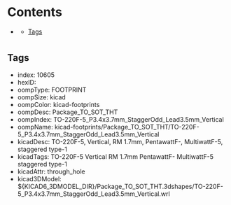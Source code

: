 



Contents
========

* [](#)
	* [Tags](#tags)

# 

## Tags

- index: 10605
- hexID: 
- oompType: FOOTPRINT
- oompSize: kicad
- oompColor: kicad-footprints
- oompDesc: Package_TO_SOT_THT
- oompIndex: TO-220F-5_P3.4x3.7mm_StaggerOdd_Lead3.5mm_Vertical
- oompName: kicad-footprints/Package_TO_SOT_THT/TO-220F-5_P3.4x3.7mm_StaggerOdd_Lead3.5mm_Vertical
- kicadDesc: TO-220F-5, Vertical, RM 1.7mm, PentawattF-, MultiwattF-5, staggered type-1
- kicadTags: TO-220F-5 Vertical RM 1.7mm PentawattF- MultiwattF-5 staggered type-1
- kicadAttr: through_hole
- kicad3DModel: ${KICAD6_3DMODEL_DIR}/Package_TO_SOT_THT.3dshapes/TO-220F-5_P3.4x3.7mm_StaggerOdd_Lead3.5mm_Vertical.wrl
